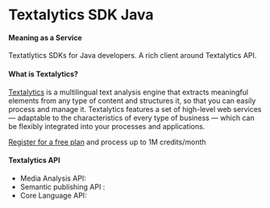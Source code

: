 # Textalytics SDK Java
#### Meaning as a Service

Textatlytics SDKs for Java developers. A rich client around Textalytics API. 

#### What is Textalytics? 

[Textalytics](https://textalytics.com) is a multilingual text analysis engine that extracts meaningful elements from 
any type of content and structures it, so that you can easily process and manage it. 
Textalytics features a set of high-level web services — adaptable to the 
characteristics of every type of business — which can be flexibly integrated 
into your processes and applications.

[Register for a free plan](https://textalytics.com/register) and process up to 1M credits/month

#### Textalytics API 
 
 * Media Analysis API: 
 * Semantic publishing API : 
 * Core Language API: 
